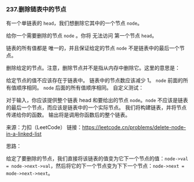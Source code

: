 ### 237.删除链表中的节点

有一个单链表的 `head`，我们想删除它其中的一个节点 `node`。

给你一个需要删除的节点 `node` 。你将 无法访问 第一个节点  `head`。

链表的所有值都是 唯一的，并且保证给定的节点 `node` 不是链表中的最后一个节点。

删除给定的节点。注意，删除节点并不是指从内存中删除它。这里的意思是：

给定节点的值不应该存在于链表中。
链表中的节点数应该减少 1。
`node` 前面的所有值顺序相同。
`node` 后面的所有值顺序相同。
自定义测试：

对于输入，你应该提供整个链表 head 和要给出的节点 `node`。`node` 不应该是链表的最后一个节点，而应该是链表中的一个实际节点。
我们将构建链表，并将节点传递给你的函数。
输出将是调用你函数后的整个链表。

来源：力扣（LeetCode）
链接：https://leetcode.cn/problems/delete-node-in-a-linked-list

思路：

​	给定了要删除的节点，我们直接将该链表的值变为它下一个节点的值：`node->val = node->next->val`，然后将它的下一个节点变为下下一个节点：`node->next = mode->next->next`。		